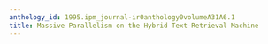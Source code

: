 ```yaml
---
anthology_id: 1995.ipm_journal-ir0anthology0volumeA31A6.1
title: Massive Parallelism on the Hybrid Text-Retrieval Machine
---
```

